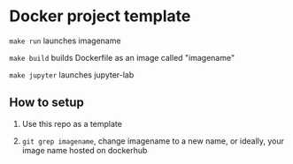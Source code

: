 # Docker project template
`make run` launches imagename

`make build` builds Dockerfile as an image called "imagename"

`make jupyter` launches jupyter-lab 

## How to setup
1. Use this repo as a template

1. `git grep imagename`, change imagename to a new name, or ideally, your image name hosted on dockerhub
